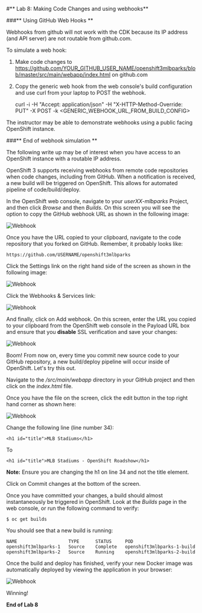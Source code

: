 #** Lab 8: Making Code Changes and using webhooks**

###** Using GitHub Web Hooks **

Webhooks from github will not work with the CDK because its IP address
(and API server) are not routable from github.com. 

To simulate a web hook:

1) Make code changes to https://github.com/YOUR_GITHUB_USER_NAME/openshift3mlbparks/blob/master/src/main/webapp/index.html on github.com

2) Copy the generic web hook from the web console's build configuration and use curl from your laptop to POST the webhook.

      curl -i -H "Accept: application/json" -H "X-HTTP-Method-Override: PUT" -X POST -k <GENERIC_WEBHOOK_URL_FROM_BUILD_CONFIG>

The instructor may be able to demonstrate webhooks using a public facing OpenShift instance.

###** End of webhook simulation **

The following write up may be of interest when you have access to an OpenShift
instance with a routable IP address.

OpenShift 3 supports receiving webhooks from remote code repositories when code
changes, including from GitHub. When a notification is received, a new build
will be triggered on OpenShift. This allows for automated pipeline of
code/build/deploy. 

In the OpenShift web console, navigate to your *userXX-mlbparks* Project, and
then click *Browse* and then *Builds*.  On this screen you will see the option
to copy the GitHub webhook URL as shown in the following image:

![Webhook](http://training.runcloudrun.com/images/roadshow/webhook1.png)

Once you have the URL copied to your clipboard, navigate to the code repository
that you forked on GitHub. Remember, it probably looks like:

    https://github.com/USERNAME/openshift3mlbparks

Click the Settings link on the right hand side of the screen as shown in the
following image:

![Webhook](http://training.runcloudrun.com/images/roadshow/webhook2.png)

Click the Webhooks & Services link:

![Webhook](http://training.runcloudrun.com/images/roadshow/webhook3.png)

And finally, click on Add webhook.  On this screen, enter the URL you copied to
your clipboard from the OpenShift web console in the Payload URL box and ensure
that you **disable** SSL verification and save your changes:

![Webhook](http://training.runcloudrun.com/images/roadshow/webhook4.png)

Boom!  From now on, every time you commit new source code to your GitHub
repository, a new build/deploy pipeline will occur inside of OpenShift.  Let's
try this out.

Navigate to the */src/main/webapp* directory in your GitHub project and then
click on the *index.html* file.

Once you have the file on the screen, click the edit button in the top right
hand corner as shown here:

![Webhook](http://training.runcloudrun.com/images/roadshow/webhook5.png)

Change the following line (line number 34):

	<h1 id="title">MLB Stadiums</h1>

To

	<h1 id="title">MLB Stadiums - OpenShift Roadshow</h1>

**Note:** Ensure you are changing the h1 on line 34 and not the title element.

Click on Commit changes at the bottom of the screen.

Once you have committed your changes, a build should almost instantaneously be
triggered in OpenShift. Look at the *Builds* page in the web console, or run the
following command to verify:

	$ oc get builds

You should see that a new build is running:
	
    NAME                   TYPE      STATUS     POD
    openshift3mlbparks-1   Source    Complete   openshift3mlbparks-1-build
    openshift3mlbparks-2   Source    Running    openshift3mlbparks-2-build


Once the build and deploy has finished, verify your new Docker image was
automatically deployed by viewing the application in your browser:

![Webhook](http://training.runcloudrun.com/images/roadshow/webhook6.png)

Winning!

**End of Lab 8**
